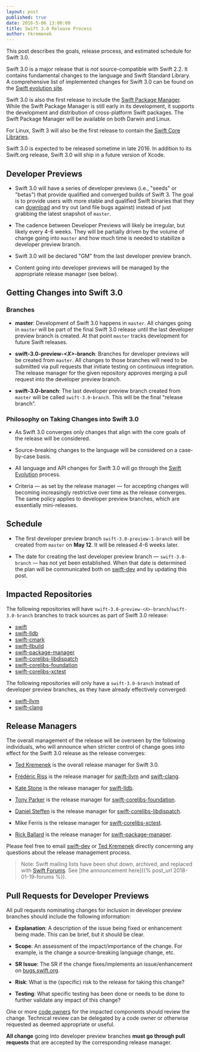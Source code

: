 ```yaml
---
layout: post
published: true
date: 2016-5-06 13:00:00
title: Swift 3.0 Release Process
author: tkremenek
---
```


This post describes the goals, release process, and estimated schedule for Swift
3.0.

Swift 3.0 is a major release that is *not* source-compatible with Swift 2.2. It
contains fundamental changes to the language and Swift Standard Library.  A
comprehensive list of implemented changes for Swift 3.0 can be found on the
[Swift evolution
site](https://github.com/swiftlang/swift-evolution#implemented-proposals-for-swift-3).

Swift 3.0 is also the first release to include the [Swift Package Manager](/documentation/package-manager/).  While the Swift Package Manager is still early
in its development, it supports the development and distribution of
cross-platform Swift packages.  The Swift Package Manager will be available on
both Darwin and Linux.

For Linux, Swift 3 will also be the first release to contain the [Swift Core
Libraries](/documentation/core-libraries/).

Swift 3.0 is expected to be released sometime in late 2016. In addition to its
Swift.org release, Swift 3.0 will ship in a future version of Xcode.

## Developer Previews

- Swift 3.0 will have a series of developer previews (i.e., "seeds" or "betas")
  that provide qualified and converged builds of Swift 3.  The goal is to
  provide users with more stable and qualified Swift binaries that they can
  [download](/download) and try out (and file bugs against)
  instead of just grabbing the latest snapshot of `master`.

- The cadence between Developer Previews will likely be irregular, but likely
  every 4-6 weeks.  They will be partially driven by the volume of change going
  into `master` and how much time is needed to stabilize a developer preview
  branch.

- Swift 3.0 will be declared "GM" from the last developer preview branch.

- Content going into developer previews will be managed by the appropriate
  release manager (see below).

## Getting Changes into Swift 3.0

### Branches

- **master**: Development of Swift 3.0 happens in `master`.  All changes
  going in `master` will be part of the final Swift 3.0 release until the
  last developer preview branch is created.  At that point `master` tracks
  development for future Swift releases.

- **swift-3.0-preview-*\<X\>*-branch**: Branches for developer previews will be
  created from `master`. All changes to those branches will need to be submitted
  via pull requests that initiate testing on continuous integration. The release
  manager for the given repository approves merging a pull request into the
  developer preview branch.

- **swift-3.0-branch**: The last developer preview branch created from `master`
  will be called `swift-3.0-branch`.  This will be the final "release branch".

### Philosophy on Taking Changes into Swift 3.0

- As Swift 3.0 converges only changes that align with the core goals of the
  release will be considered.

- Source-breaking changes to the language will be
  considered on a case-by-case basis.

- All language and API changes for Swift 3.0 will go through the [Swift
  Evolution](https://github.com/swiftlang/swift-evolution) process.

- Criteria &mdash; as set by the release manager &mdash; for accepting changes
  will becoming increasingly restrictive over time as the release
  converges.  The same policy applies to developer preview branches, which
  are essentially mini-releases.

## Schedule

- The first developer preview branch `swift-3.0-preview-1-branch` will
  be created from `master` on **May 12**.  It will be released 4-6 weeks
  later.

- The date for creating the last developer preview branch
  &mdash; `swift-3.0-branch` &mdash; has
  not yet been established.  When that date is determined the plan will be
  communicated both on [swift-dev] and by updating this post.

## Impacted Repositories

The following repositories will have
`swift-3.0-preview-<X>-branch`/`swift-3.0-branch` branches to track
sources as part of Swift 3.0 release:

* [swift]
* [swift-lldb]
* [swift-cmark]
* [swift-llbuild]
* [swift-package-manager]
* [swift-corelibs-libdispatch]
* [swift-corelibs-foundation]
* [swift-corelibs-xctest]

The following repositories will only have a `swift-3.0-branch` instead of
developer preview branches, as they have already effectively converged:

* [swift-llvm]
* [swift-clang]

## Release Managers

The overall management of the release will be overseen by the following
individuals, who will announce when stricter control of change
goes into effect for the Swift 3.0 release as the release converges:

- [Ted Kremenek] is the overall release manager for Swift 3.0.

- [Frédéric Riss](https://github.com/fredriss)
  is the release manager for [swift-llvm] and [swift-clang].

- [Kate Stone](https://github.com/k8stone) is the
  release manager for [swift-lldb].

- [Tony Parker](https://github.com/parkera) is the release
  manager for [swift-corelibs-foundation].

- [Daniel Steffen](https://github.com/das) is the release
  manager for [swift-corelibs-libdispatch].

- Mike Ferris is the
  release manager for [swift-corelibs-xctest].

- [Rick Ballard](https://github.com/rballard) is the release
  manager for [swift-package-manager].

Please feel free to email [swift-dev] or [Ted Kremenek] directly concerning any
questions about the release management process.

> Note: Swift mailing lists have been shut down, archived, and replaced with
> [Swift Forums](https://forums.swift.org). See
> [the announcement here]({% post_url 2018-01-19-forums %}).

## Pull Requests for Developer Previews

All pull requests nominating changes for inclusion in developer preview
branches should include the following information:

- **Explanation**: A description of the issue being fixed or
  enhancement being made.  This can be brief, but it should be
  clear.

- **Scope**: An assessment of the impact/importance of the change.
  For example, is the change a source-breaking language change, etc.

- **SR Issue**: The SR if the change fixes/implements an
  issue/enhancement on [bugs.swift.org](https://bugs.swift.org).

- **Risk**: What is the (specific) risk to the release for taking this
  change?

- **Testing**: What specific testing has been done or needs to be done
  to further validate any impact of this change?

One or more [code owners](/community/#code-owners) for the impacted
components should review the change. Technical review can be delegated
by a code owner or otherwise requested as deemed appropriate or
useful.

**All change** going into developer preview branches **must go through
pull requests** that are accepted by the corresponding release manager.

[Ted Kremenek]: https://github.com/tkremenek
[swift-dev]: https://lists.swift.org/pipermail/swift-dev/
[swift]: https://github.com/apple/swift
[swift-llvm]: https://github.com/apple/swift-llvm
[swift-clang]: https://github.com/apple/swift-clang
[swift-lldb]: https://github.com/apple/swift-lldb
[swift-cmark]: https://github.com/swiftlang/swift-cmark
[swift-llbuild]: https://github.com/swiftlang/swift-llbuild
[swift-package-manager]: https://github.com/swiftlang/swift-package-manager
[swift-corelibs-foundation]: https://github.com/swiftlang/swift-corelibs-foundation
[swift-corelibs-libdispatch]: https://github.com/apple/swift-corelibs-libdispatch
[swift-corelibs-xctest]: https://github.com/swiftlang/swift-corelibs-xctest
